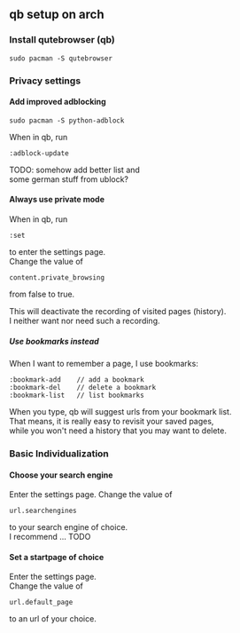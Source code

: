 ## qb setup on arch


### Install qutebrowser (qb)
```
sudo pacman -S qutebrowser
```

### Privacy settings 

#### Add improved adblocking
```
sudo pacman -S python-adblock
```
When in qb, run
```
:adblock-update
```
TODO: somehow add better list and  
some german stuff from ublock?  

#### Always use private mode  

When in qb, run  
```
:set
```
to enter the settings page.  
Change the value of  
```
content.private_browsing
```
from false to true.  

This will deactivate the recording of visited pages (history).  
I neither want nor need such a recording. 

##### Use bookmarks instead

When I want to remember a page, I use bookmarks:  
```
:bookmark-add    // add a bookmark
:bookmark-del    // delete a bookmark
:bookmark-list   // list bookmarks
```
When you type, qb will suggest urls from your bookmark list.  
That means, it is really easy to revisit your saved pages,  
while you won't need a history that you may want to delete.  


### Basic Individualization  

#### Choose your search engine

Enter the settings page.
Change the value of  
```
url.searchengines
```
to your search engine of choice.   
I recommend ...  TODO  

#### Set a startpage of choice

Enter the settings page.  
Change the value of  
```
url.default_page
```
to an url of your choice.   
